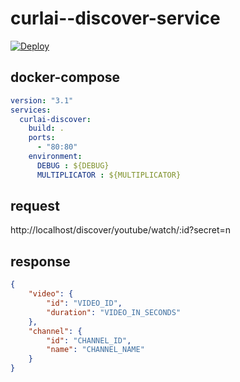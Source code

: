 # curlai--discover-service

<a href="https://github.com/a6b8/curlai--discover-service?env[MULTIPLICATOR]=42">
  <img src="https://www.herokucdn.com/deploy/button.svg" alt="Deploy">
</a>


## docker-compose

```yml
version: "3.1"
services:
  curlai-discover:
    build: .
    ports:
      - "80:80"
    environment:
      DEBUG : ${DEBUG}
      MULTIPLICATOR : ${MULTIPLICATOR}
```

## request
http://localhost/discover/youtube/watch/:id?secret=n

## response

```json
{
    "video": {
        "id": "VIDEO_ID",
        "duration": "VIDEO_IN_SECONDS"
    },
    "channel": {
        "id": "CHANNEL_ID",
        "name": "CHANNEL_NAME"
    }
}
```
